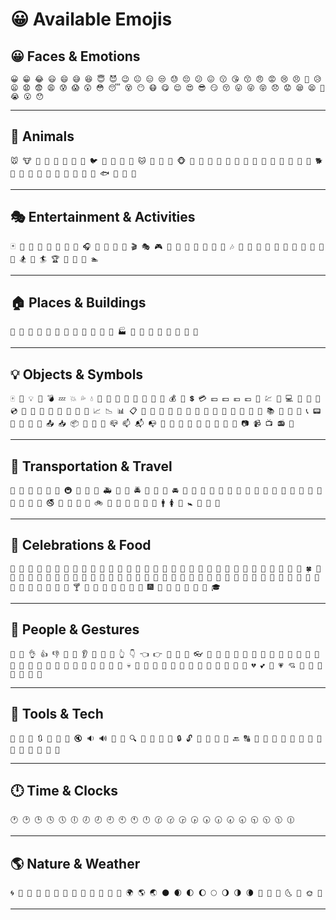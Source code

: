 # 😀 Available Emojis  

## 😀 Faces & Emotions  
`😀 😁 😂 😃 😄 😅 😆 😇 😈 😉 😐 😑 😒 😓 😔 😕 😖 😗 😘 😙 😠 😡 😢 😣 😤 😥 😦 😧 😨 😩 😰 😱 😲 😳 😴 😵 😶 😷 😋 😌 😍 😎 😏 😚 😛 😜 😝 😞 😟 😪 😫 😬 😭 😮 😯`  

---

## 🐾 Animals  
`🐭 🐮 🐯 🐺 🐻 🐼 🐤 🐥 🐦 🐧 🐨 🐩 🐰 🐱 🐲 🐳 🐴 🐵 🐶 🐸 🐹 🐊 🐋 🐌 🐍 🐎 🐏 🐐 🐑 🐒 🐓 🐔 🐕 🐘 🐙 🐠 🐡 🐢 🐣 🐛 🐜 🐝 🐞 🐟 🐪 🐫 🐬`  

---

## 🎭 Entertainment & Activities  
`🃏 🎠 🎡 🎢 🎣 🎤 🎥 🎦 🎧 🎨 🎩 🎪 🎫 🎬 🎭 🎮 🎯 🎰 🎱 🎲 🎳 🎴 🎵 🎶 🎷 🎸 🎹 🎺 🎻 🎼 🎽 🎾 🎿 🏀 🏁 🏂 🏃 🏄 🏆 🏇 🏈 🏉 🏊`  

---

## 🏠 Places & Buildings  
`🏡 🏢 🏣 🏤 🏥 🏦 🏧 🏨 🏩 🏪 🏫 🏬 🏭 🏮 🏯 🏰 🗻 🗼 🗽 🗾 🗿`  

---

## 💡 Objects & Symbols  
`🀄 💠 💡 💢 💣 💤 💥 💦 💧 💨 💩 💪 💫 💬 💭 💮 💯 💰 💱 💲 💳 💴 💵 💶 💷 💸 💹 💺 💻 💼 💽 💾 💿 📀 📁 📂 📃 📄 📅 📆 📇 📈 📉 📊 📋 📌 📍 📎 📏 📐 📑 📒 📓 📔 📕 📖 📗 📘 📙 📚 📛 📜 📝 📞 📟 📠 📡 📢 📣 📤 📥 📦 📧 📨 📩 📪 📫 📬 📭 📮 📯 📰 📱 📲 📳 📴 📵 📶 📷 📹 📺 📻 📼`  

---

## 🚗 Transportation & Travel  
`🚀 🚁 🚂 🚃 🚅 🚆 🚇 🚈 🚉 🚐 🚑 🚒 🚓 🚔 🚕 🚖 🚗 🚘 🚙 🚚 🚛 🚜 🚝 🚞 🚟 🚠 🚡 🚢 🚣 🚤 🚥 🚦 🚧 🚨 🚩 🚪 🚫 🚬 🚭 🚮 🚯 🚰 🚱 🚲 🚳 🚴 🚵 🚶 🚷 🚸 🚹 🚺 🚻 🚼 🚽 🚾 🚿`  

---

## 🎉 Celebrations & Food  
`🎊 🎋 🎌 🎍 🎎 🎏 🌺 🌻 🌼 🌽 🌾 🌿 🍊 🍋 🍌 🍍 🍎 🍏 🍚 🍛 🍜 🍝 🍞 🍟 🍪 🍫 🍬 🍭 🍮 🍯 🍺 🍻 🍼 🍀 🍁 🍂 🍃 🍄 🍅 🍆 🍇 🍈 🍉 🍐 🍑 🍒 🍓 🍔 🍕 🍖 🍗 🍥 🍦 🍧 🍨 🍩 🍰 🍱 🍘 🍙 🍠 🍡 🍢 🍣 🍤 🍦 🍧 🍨 🍩 🍰 🍱 🍲 🍳 🍴 🍵 🍶 🍷 🍸 🍹 🎀 🎁 🎂 🎃 🎄 🎅 🎆 🎇 🎈 🎉 🎐 🎑 🎒 🎓`  

---

## 👤 People & Gestures  
`👊 👋 👌 👍 👎 👏 👀 👂 👃 👄 👅 👆 👇 👈 👉 👐 👑 👒 👓 👔 👕 👖 👗 👘 👙 👠 👡 👢 👣 👤 👥 👦 👧 👨 👩 👰 👱 👲 👳 👴 👵 👶 👷 👸 👹 💀 💁 💂 💃 💄 💅 💆 💇 💈 💉 💐 💑 💒 💓 💔 💕 💖 💗 💘 💙 💚 💛 💜 💝 💞 💟`  

---

## 🔧 Tools & Tech  
`🔀 🔁 🔂 🔃 🔄 🔅 🔆 🔇 🔉 🔊 🔋 🔌 🔍 🔎 🔏 🔐 🔑 🔒 🔓 🔔 🔖 🔗 🔘 🔙 🔠 🔡 🔢 🔣 🔦 🔧 🔨 🔰 🔲 🔴 🔵 🔶 🔷 🔸 🔹`  

---

## 🕛 Time & Clocks  
`🕐 🕑 🕒 🕓 🕔 🕕 🕖 🕗 🕘 🕙 🕚 🕛 🕜 🕝 🕞 🕟 🕠 🕡 🕢 🕣 🕤 🕥 🕦 🕧`  

---

## 🌎 Nature & Weather  
`🌀 🌁 🌂 🌃 🌄 🌅 🌆 🌇 🌈 🌉 🌊 🌋 🌌 🌍 🌎 🌏 🌑 🌒 🌓 🌔 🌕 🌖 🌗 🌘 🌙 🌚 🌛 🌜 🌝 🌞 🌟`  

---

